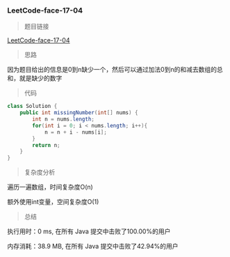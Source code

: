 ### LeetCode-face-17-04

> 题目链接

[LeetCode-face-17-04](https://leetcode-cn.com/problems/missing-number-lcci/)

> 思路

因为题目给出的信息是0到n缺少一个，然后可以通过加法0到n的和减去数组的总和，就是缺少的数字

> 代码

```java
class Solution {
    public int missingNumber(int[] nums) {
        int n = nums.length;
        for(int i = 0; i < nums.length; i++){
            n = n + i - nums[i];
        }
        return n;
    }
}
```

> 复杂度分析

遍历一遍数组，时间复杂度O(n)

额外使用int变量，空间复杂度O(1)

> 总结

执行用时：0 ms, 在所有 Java 提交中击败了100.00%的用户

内存消耗：38.9 MB, 在所有 Java 提交中击败了42.94%的用户
